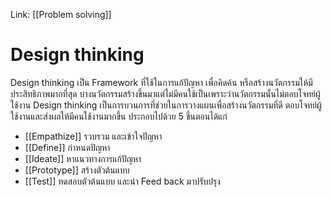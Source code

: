 Link: [[Problem solving]]

# Design thinking
Design thinking เป็น Framework ที่ใช้ในการแก้ปัญหา เพื่อคิดค้น หรือสร้างนวัตกรรมให้มีประสิทธิภาพมากที่สุด บางนวัตกรรมสร้างขึ้นมาแต่ไม่มีคนใช้เป็นเพราะว่านวัตกรรมนั้นไม่ตอบโจทย์ผู้ใช้งาน Design thinking เป็นการบวนการที่ช่วยในการวางแผนเพื่อสร้างนวัตกรรมที่ดี ตอบโจทย์ผู้ใช้งานและส่งผลให้มีคนใช้งานมากขึ้น ประกอบไปด้วย 5 ขึ้นตอนได้แก่ 
- [[Empathize]]	รวบรวม และเข้าใจปัญหา
- [[Define]] กำหนดปัญหา
- [[Ideate]] หาแนวทางการแก้ปัญหา
- [[Prototype]]	สร้างตัวต้นแบบ
- [[Test]] ทดสอบตัวต้นแบบ และนำ Feed back มาปรับปรุง
